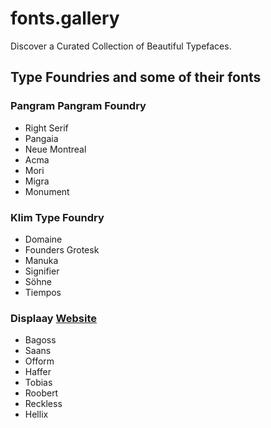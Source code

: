 # fonts.gallery
Discover a Curated Collection of Beautiful Typefaces.

## Type Foundries and some of their fonts

### Pangram Pangram Foundry
- Right Serif
- Pangaia
- Neue Montreal
- Acma
- Mori
- Migra
- Monument

### Klim Type Foundry
- Domaine
- Founders Grotesk
- Manuka
- Signifier
- Söhne
- Tiempos

### Displaay [Website](https://displaay.net/)
- Bagoss
- Saans
- Ofform
- Haffer
- Tobias
- Roobert
- Reckless
- Hellix

  
